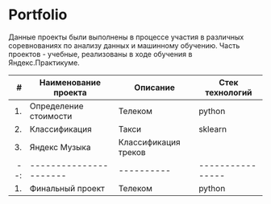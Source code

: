 # Portfolio

Данные проекты были выполнены в процессе участия в различных соревнованиях по анализу данных и машинному обучению. 
Часть проектов - учебные, реализованы в ходе обучения в Яндекс.Практикуме.

| # | Наименование проекта | Описание | Стек технологий|
|--:|----------------------|----------|----------------|
| 1.| Определение стоимости| Телеком  | python         |
| 2.| Классификация		   | Такси    | sklearn        |
| 3.| Яндекс Музыка        | Классификация треков |    |
|--:|----------------------|----------|----------------|
| 1.| Финальный проект     | Телеком  | python         |


